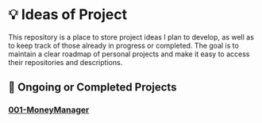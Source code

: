 # 💡 Ideas of Project

This repository is a place to store project ideas I plan to develop, as well as to keep track of those already in progress or completed. The goal is to maintain a clear roadmap of personal projects and make it easy to access their repositories and descriptions.

## 📌 Ongoing or Completed Projects

### [001-MoneyManager](https://github.com/J41R0JUNIOR/ideas_of_projects/blob/main/Projects/001-MoneyManager.md)
